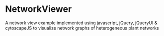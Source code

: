 # NetworkViewer
A network view example implemented using javascript, jQuery, jQueryUI & cytoscapeJS to visualize network graphs of heterogeneous plant networks
